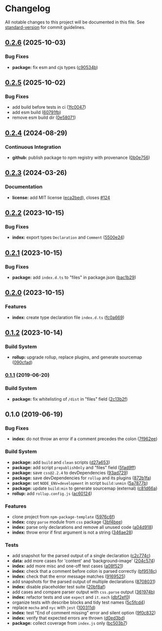 # Changelog

All notable changes to this project will be documented in this file. See [standard-version](https://github.com/conventional-changelog/standard-version) for commit guidelines.

## [0.2.6](https://github.com/remarkablemark/inline-style-parser/compare/v0.2.5...v0.2.6) (2025-10-03)


### Bug Fixes

* **package:** fix esm and cjs types ([c90534b](https://github.com/remarkablemark/inline-style-parser/commit/c90534b518f03e1ab3ba229e73db0e6df03a0dbb))

## [0.2.5](https://github.com/remarkablemark/inline-style-parser/compare/v0.2.4...v0.2.5) (2025-10-02)


### Bug Fixes

* add build before tests in ci ([1fc0047](https://github.com/remarkablemark/inline-style-parser/commit/1fc00478a8cfa41847d9bf7208f5d2a31d7204b5))
* add esm build ([60791fb](https://github.com/remarkablemark/inline-style-parser/commit/60791fba88abaa90ce0648939818468ee2cad4c9))
* remove esm build dir ([0e58071](https://github.com/remarkablemark/inline-style-parser/commit/0e580718f9e7e863ff3bfe16bf3f0a01ffa5daaf))

## [0.2.4](https://github.com/remarkablemark/inline-style-parser/compare/v0.2.3...v0.2.4) (2024-08-29)


### Continuous Integration

* **github:** publish package to npm registry with provenance ([0b0e756](https://github.com/remarkablemark/inline-style-parser/commit/0b0e756324306750a01bfacfbb53d10a30b76749))

## [0.2.3](https://github.com/remarkablemark/inline-style-parser/compare/v0.2.2...v0.2.3) (2024-03-26)


### Documentation

* **license:** add MIT license ([eca2bed](https://github.com/remarkablemark/inline-style-parser/commit/eca2bed480f89fb6a2e1566b1ec504a8c2b0d9ff)), closes [#124](https://github.com/remarkablemark/inline-style-parser/issues/124)

## [0.2.2](https://github.com/remarkablemark/inline-style-parser/compare/v0.2.1...v0.2.2) (2023-10-15)


### Bug Fixes

* **index:** export types `Declaration` and `Comment` ([5500e24](https://github.com/remarkablemark/inline-style-parser/commit/5500e24ce617c86d661e6e256d44a57f5b5aadb0))

## [0.2.1](https://github.com/remarkablemark/inline-style-parser/compare/v0.2.0...v0.2.1) (2023-10-15)


### Bug Fixes

* **package:** add `index.d.ts` to "files" in package.json ([bac1b29](https://github.com/remarkablemark/inline-style-parser/commit/bac1b29ccb36818204936f7983bf4844094560fc))

## [0.2.0](https://github.com/remarkablemark/inline-style-parser/compare/v0.1.2...v0.2.0) (2023-10-15)


### Features

* **index:** create type declaration file `index.d.ts` ([fc0a669](https://github.com/remarkablemark/inline-style-parser/commit/fc0a669d5c03fddd1687f1d6ff6802da1b0e8852))

## [0.1.2](https://github.com/remarkablemark/inline-style-parser/compare/v0.1.1...v0.1.2) (2023-10-14)


### Build System

* **rollup:** upgrade rollup, replace plugins, and generate sourcemap ([090cfad](https://github.com/remarkablemark/inline-style-parser/commit/090cfad21d89b9da6bbf215301793a8efb182523))

### [0.1.1](https://github.com/remarkablemark/inline-style-parser/compare/v0.1.0...v0.1.1) (2019-06-20)


### Build System

* **package:** fix whitelisting of `/dist` in "files" field ([2c13b2f](https://github.com/remarkablemark/inline-style-parser/commit/2c13b2f))



## 0.1.0 (2019-06-19)


### Bug Fixes

* **index:** do not throw an error if a comment precedes the colon ([7f962ee](https://github.com/remarkablemark/inline-style-parser/commit/7f962ee))


### Build System

* **package:** add `build` and `clean` scripts ([d27a653](https://github.com/remarkablemark/inline-style-parser/commit/d27a653))
* **package:** add script `prepublishOnly` and "files" field ([5fad9ff](https://github.com/remarkablemark/inline-style-parser/commit/5fad9ff))
* **package:** save `css@2.2.4` to devDependencies ([93ad729](https://github.com/remarkablemark/inline-style-parser/commit/93ad729))
* **package:** save devDependencies for `rollup` and its plugins ([872b1fa](https://github.com/remarkablemark/inline-style-parser/commit/872b1fa))
* **package:** set `NODE_ENV=development` in script `build:unmin` ([5a7877b](https://github.com/remarkablemark/inline-style-parser/commit/5a7877b))
* **package:** update `build:min` to generate sourcemap (external) ([c81d66a](https://github.com/remarkablemark/inline-style-parser/commit/c81d66a))
* **rollup:** add `rollup.config.js` ([ac60124](https://github.com/remarkablemark/inline-style-parser/commit/ac60124))


### Features

* clone project from `npm-package-template` ([5976c6f](https://github.com/remarkablemark/inline-style-parser/commit/5976c6f))
* **index:** copy `parse` module from `css` package ([3bf4bee](https://github.com/remarkablemark/inline-style-parser/commit/3bf4bee))
* **index:** parse only declarations and remove all unused code ([a04d918](https://github.com/remarkablemark/inline-style-parser/commit/a04d918))
* **index:** throw error if first argument is not a string ([346ae28](https://github.com/remarkablemark/inline-style-parser/commit/346ae28))


### Tests

* add snapshot for the parsed output of a single declaration ([c2c774c](https://github.com/remarkablemark/inline-style-parser/commit/c2c774c))
* **data:** add more cases for 'content' and 'background-image' ([204c574](https://github.com/remarkablemark/inline-style-parser/commit/204c574))
* **index:** add more misc and one-off test cases ([a08f521](https://github.com/remarkablemark/inline-style-parser/commit/a08f521))
* **index:** check that a comment before colon is parsed correctly ([bf9518c](https://github.com/remarkablemark/inline-style-parser/commit/bf9518c))
* **index:** check that the error message matches ([9169525](https://github.com/remarkablemark/inline-style-parser/commit/9169525))
* add snapshots for the parsed output of multiple declarations ([8708031](https://github.com/remarkablemark/inline-style-parser/commit/8708031))
* **index:** disable placeholder test suite ([20bf8af](https://github.com/remarkablemark/inline-style-parser/commit/20bf8af))
* add cases and compare parser output with `css.parse` output ([361974b](https://github.com/remarkablemark/inline-style-parser/commit/361974b))
* **index:** refactor tests and use `expect` and `it.each` ([dbf2ef0](https://github.com/remarkablemark/inline-style-parser/commit/dbf2ef0))
* organize tests with describe blocks and tidy test names ([5c5fcd4](https://github.com/remarkablemark/inline-style-parser/commit/5c5fcd4))
* replace `mocha` and `nyc` with `jest` ([100311d](https://github.com/remarkablemark/inline-style-parser/commit/100311d))
* **index:** test "End of comment missing" error and silent option ([9f0c832](https://github.com/remarkablemark/inline-style-parser/commit/9f0c832))
* **index:** verify that expected errors are thrown ([d0ed3bd](https://github.com/remarkablemark/inline-style-parser/commit/d0ed3bd))
* **package:** collect coverage from `index.js` only ([bc503b7](https://github.com/remarkablemark/inline-style-parser/commit/bc503b7))
